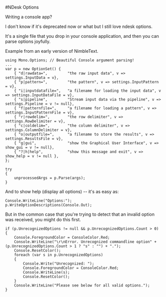 #NDesk Options

Writing a console app?

I don't know if it's deprecated now or what but I still love ndesk options.

It's a single file that you drop in your console application, and then you can parse options joyfully.

Example from an early version of NimbleText.


    using Mono.Options; // Beautiful Console argument parsing!
    ...
    var p = new OptionSet() {
        { "d|rawdata=",         "the raw input data", v => settings.InputData = v},
        { "p|pattern=",         "the pattern", v => settings.InputPattern = v},
        { "i|inputdatafile=",   "a filename for loading the input data", v => settings.InputDataFile = v},
        { "s|pipeline",         "Stream input data via the pipeline", v => settings.Pipeline = v != null},
        { "f|patternfile=",     "a filename for loading a pattern", v => settings.InputPatternFile = v},
        { "r|rowdelim=",        "the row delimiter", v => settings.RowDelimiter = v},
        { "c|coldelim=",        "the column delimiter", v => settings.ColumnDelimiter = v},
        { "o|outputfile=",      "a filename to store the results", v => settings.ResultsFile = v},
        { "g|gui",              "show the Graphical User Interface", v => show_gui = v != null}, 
        { "?|h|help",           "show this message and exit", v => show_help = v != null },
    };

    try
    {
        unprocessedArgs = p.Parse(args);
    }

    
And to show help (display all options) -- it's as easy as:


    Console.WriteLine("Options:");
    p.WriteOptionDescriptions(Console.Out);
    
    
But in the common case that you're trying to detect that an invalid option was received, you might do this first.


    if (p.UnrecognizedOptions != null && p.UnrecognizedOptions.Count > 0)
    {
        Console.ForegroundColor = ConsoleColor.Red;
        Console.WriteLine("\r\nError. Unrecognized commandline option" + (p.UnrecognizedOptions.Count > 1 ? "s" : "") + ".");
        Console.ResetColor();
        foreach (var s in p.UnrecognizedOptions)
        {
            Console.Write("Unrecognized: ");
            Console.ForegroundColor = ConsoleColor.Red;
            Console.WriteLine(s);
            Console.ResetColor();
        }
        Console.WriteLine("Please see below for all valid options.");
    }

